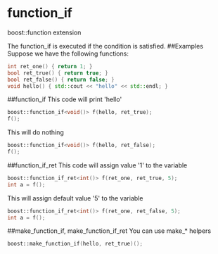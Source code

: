function_if
===========

boost::function extension

The function_if is executed if the condition is satisfied.
##Examples
Suppose we have the following functions:
```c++
int ret_one() { return 1; }
bool ret_true() { return true; }
bool ret_false() { return false; }
void hello() { std::cout << "hello" << std::endl; }
```
##function_if
This code will print 'hello'
```c++
boost::function_if<void()> f(hello, ret_true);
f();
```
This will do nothing
```c++
boost::function_if<void()> f(hello, ret_false);
f();
```
##function_if_ret
This code will assign value '1' to the variable
```c++
boost::function_if_ret<int()> f(ret_one, ret_true, 5);
int a = f();
```
This will assign default value '5' to the variable
```c++
boost::function_if_ret<int()> f(ret_one, ret_false, 5);
int a = f();
```
##make_function_if, make_function_if_ret
You can use make_* helpers
```c++
boost::make_function_if(hello, ret_true)();
```
